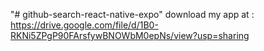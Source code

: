 "# github-search-react-native-expo" 
download my app at : https://drive.google.com/file/d/1B0-RKNi5ZPgP90FArsfywBNOWbM0epNs/view?usp=sharing
